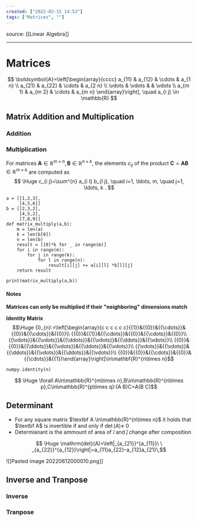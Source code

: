 ```yaml
---
created: ["2022-02-15 14:52"]
tags: ["Matrices", ""]
---
```

source: [[Linear Algebra]] 


---

# Matrices


$$
\boldsymbol{A}=\left[\begin{array}{cccc}
a_{11} & a_{12} & \cdots & a_{1 n} \\
a_{21} & a_{22} & \cdots & a_{2 n} \\
\vdots & \vdots & & \vdots \\
a_{m 1} & a_{m 2} & \cdots & a_{m n}
\end{array}\right], \quad a_{i j} \in \mathbb{R}
$$

## Matrix Addition and Multiplication


### Addition


### Multiplication

For matrices $\boldsymbol{A} \in \mathbb{R}^{m \times n}, \boldsymbol{B} \in \mathbb{R}^{n \times k}$, the elements $c_{i j}$ of the product $\boldsymbol{C}=\boldsymbol{A} \boldsymbol{B} \in \mathbb{R}^{m \times k}$ are computed as
$$ \Huge
c_{i j}=\sum^{n} a_{i l} b_{l j}, \quad i=1, \ldots, m, \quad j=1, \ldots, k .
$$



```python3
a = [[1,2,3],
     [4,5,6]]
b = [[2,3,2],
     [4,5,2],
     [7,8,9]]
def matrix_multiply(a,b):
    m = len(a)
    k = len(b[0])
    n = len(b)
    result = [[0]*k for _ in range(m)]
    for i in range(m):
        for j in range(k):
            for l in range(n):
                result[i][j] += a[i][l] *b[l][j]
    return result

print(matrix_multiply(a,b))
```


#### Notes
**Matrices can only be multiplied if their "neighboring" dimensions match**


**Identity Matrix**
$$\Huge {I}_{n}:=\left[\begin{array}{c c c c c c}{{1}}&{{0}}&{{\cdots}}&{{0}}&{{\cdots}}&{{0}}\\ {{0}}&{{1}}&{{\cdots}}&{{0}}&{{\cdots}}&{{0}}\\ {{\vdots}}&{{\vdots}}&{{\ddots}}&{{\vdots}}&{{\ddots}}&{{\vdots}}\\ {{0}}&{{0}}&{{\ddots}}&{{\vdots}}&{{\ddots}}&{{\vdots}}\\ {{\vdots}}&{{\vdots}}&{{\ddots}}&{{\vdots}}&{{\ddots}}&{{\vdots}}\\ {{0}}&{{0}}&{{\cdots}}&{{0}}&{{\cdots}}&{{1}}\end{array}\right]\in\mathbf{R}^{n\times n}$$

```python3
numpy.identity(n)

```


$$ \Huge \forall A\in\mathbb{R}^{m\times n},B\in\mathbb{R}^{n\times p},C\in\mathbb{R}^{p\times q}:(A B)C=A(B C)$$

## Determinant
- For any square matrix $\textbf A \in\mathbb{R}^{n\times n}$ it holds that $\textbf A$ is invertible if and only if $\operatorname{det}(A)\neq\ 0$
- Determianant is the ammount of area of $\hat i$ and $\hat j$  change after composition

$$ \Huge \mathrm{det}(A)=\left|_{a_{21}}^{a_{11}}\ \ _{a_{22}}^{a_{12}}\right|=a_{11}a_{22}-a_{12}a_{21}\,$$

![[Pasted image 20220612000010.png]]

## Inverse and Tranpose
### Inverse


### Tranpose






